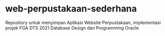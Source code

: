 # web-perpustakaan-sederhana
Repository untuk menyimpan Aplikasi Website Perpustakaan, implementasi projek FGA DTS 2021 Database Design dan Programming Oracle
